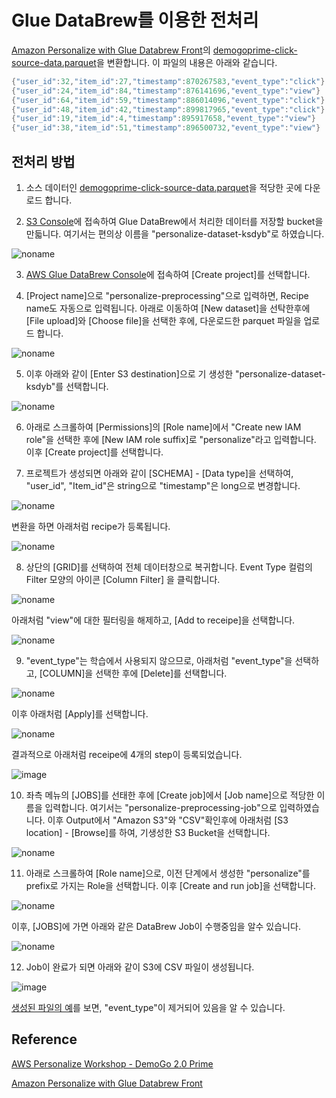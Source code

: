 # Glue DataBrew를 이용한 전처리 

[Amazon Personalize with Glue Databrew Front](https://github.com/aws-samples/amazon-personalize-with-glue-databrew-front)의 [demogoprime-click-source-data.parquet](https://github.com/kyopark2014/aws-personalize/blob/main/src/demogoprime-click-source-data.parquet)을 변환합니다. 이 파일의 내용은 아래와 같습니다.

```java
{"user_id":32,"item_id":27,"timestamp":870267583,"event_type":"click"}
{"user_id":24,"item_id":84,"timestamp":876141696,"event_type":"view"}
{"user_id":64,"item_id":59,"timestamp":886014096,"event_type":"click"}
{"user_id":48,"item_id":42,"timestamp":899817965,"event_type":"click"}
{"user_id":19,"item_id":4,"timestamp":895917658,"event_type":"view"}
{"user_id":38,"item_id":51,"timestamp":896500732,"event_type":"view"}
```

## 전처리 방법 

1) 소스 데이터인 [demogoprime-click-source-data.parquet](https://github.com/kyopark2014/aws-personalize/blob/main/src/demogoprime-click-source-data.parquet)을 적당한 곳에 다운로드 합니다.

2) [S3 Console](https://s3.console.aws.amazon.com/s3/buckets?region=ap-northeast-2)에 접속하여 Glue DataBrew에서 처리한 데이터를 저장할 bucket을 만듧니다. 여기서는 편의상 이름을 "personalize-dataset-ksdyb"로 하였습니다.

![noname](https://user-images.githubusercontent.com/52392004/191634610-173cb149-f1dd-4d60-8006-c4128ca41de0.png)


3) [AWS Glue DataBrew Console](https://ap-northeast-2.console.aws.amazon.com/databrew/home?region=ap-northeast-2#landing)에 접속하여 [Create project]를 선택합니다. 

4) [Project name]으로 "personalize-preprocessing"으로 입력하면, Recipe name도 자동으로 입력됩니다. 아래로 이동하여 [New dataset]을 선탁한후에 [File upload]와 [Choose file]을 선택한 후에, 다운로드한 parquet 파일을 업로드 합니다. 

![noname](https://user-images.githubusercontent.com/52392004/191629327-c0741d0a-6788-48f2-89a4-26b9ccc5400a.png)

5) 이후 아래와 같이 [Enter S3 destination]으로 기 생성한 "personalize-dataset-ksdyb"를 선택합니다. 

![noname](https://user-images.githubusercontent.com/52392004/191634837-b3e2560c-27bd-41b1-bb98-8688f86bb0dc.png)


6) 아래로 스크롤하여 [Permissions]의 [Role name]에서 "Create new IAM role"을 선택한 후에 [New IAM role suffix]로 "personalize"라고 입력합니다. 이후 [Create project]를 선택합니다. 


7) 프로젝트가 생성되면 아래와 같이 [SCHEMA] - [Data type]을 선택하여, "user_id", "Item_id"은 string으로 "timestamp"은 long으로 변경합니다. 

![noname](https://user-images.githubusercontent.com/52392004/191635541-99f15b57-8ba2-467f-9550-e0b3ebc932aa.png)

변환을 하면 아래처럼 recipe가 등록됩니다. 

![noname](https://user-images.githubusercontent.com/52392004/191635849-aa4de627-836f-4896-a96d-51dd9ec47897.png)

8) 상단의 [GRID]를 선택하여 전체 데이터창으로 복귀합니다. Event Type 컬럼의 Filter 모양의 아이콘 [Column Filter] 을 클릭합니다.

![noname](https://user-images.githubusercontent.com/52392004/191636412-abd7fe72-348f-4f6f-8577-9e61b36f88ce.png)

아래처럼 "view"에 대한 필터링을 해제하고, [Add to receipe]을 선택합니다. 

![noname](https://user-images.githubusercontent.com/52392004/191636766-9da62c02-c756-4136-97fc-c2b7592a089b.png)

9) "event_type"는 학습에서 사용되지 않으므로, 아래처럼 "event_type"을 선택하고, [COLUMN]을 선택한 후에 [Delete]를 선택합니다. 

![noname](https://user-images.githubusercontent.com/52392004/191637389-52753ea2-5500-4998-9a0e-c67afe1eceb9.png)

이후 아래처럼 [Apply]를 선택합니다. 

![noname](https://user-images.githubusercontent.com/52392004/191637169-9d20fe57-1f93-4031-8bf0-10192ccc9c4a.png)

결과적으로 아래처럼 receipe에 4개의 step이 등록되었습니다.

![image](https://user-images.githubusercontent.com/52392004/191637484-49f9785e-4a36-41ec-aac2-b480e885f451.png)

10) 좌측 메뉴의 [JOBS]를 선태한 후에 [Create job]에서 [Job name]으로 적당한 이름을 입력합니다. 여기서는 "personalize-preprocessing-job"으로 입력하였습니다. 이후 Output에서 "Amazon S3"와 "CSV"확인후에 아래처럼 [S3 location] - [Browse]를 하여, 기생성한 S3 Bucket을 선택합니다. 

![noname](https://user-images.githubusercontent.com/52392004/191639332-e1355f79-8cc0-48c8-899d-bad3228ce026.png)

11) 아래로 스크롤하여 [Role name]으로, 이전 단계에서 생성한 "personalize"를 prefix로 가지는 Role을 선택합니다. 이후 [Create and run job]을 선택합니다. 

![noname](https://user-images.githubusercontent.com/52392004/191639600-4ee46c2e-8660-4d72-a7ef-b6a763a484ee.png)

이후, [JOBS]에 가면 아래와 같은 DataBrew Job이 수행중임을 알수 있습니다. 

![noname](https://user-images.githubusercontent.com/52392004/191639866-2b30ccd2-a473-4409-bace-a1d0fa3b38c1.png)


12) Job이 완료가 되면 아래와 같이 S3에 CSV 파일이 생성됩니다. 


![image](https://user-images.githubusercontent.com/52392004/191640032-d7d761b7-c13b-4281-8361-4f4b2ac2bfcd.png)


[생성된 파일의 예](https://github.com/kyopark2014/aws-personalize/blob/main/src/personalize-preprocessing-job_22Sep2022_1663810890438_part00000.csv)를 보면, "event_type"이 제거되어 있음을 알 수 있습니다. 

## Reference

[AWS Personalize Workshop - DemoGo 2.0 Prime](https://catalog.us-east-1.prod.workshops.aws/workshops/ed82a5d4-6630-41f0-a6a1-9345898fa6ec/ko-KR)

[Amazon Personalize with Glue Databrew Front](https://github.com/aws-samples/amazon-personalize-with-glue-databrew-front)
